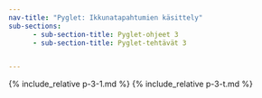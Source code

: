 ```yaml
---
nav-title: "Pyglet: Ikkunatapahtumien käsittely"
sub-sections:
      - sub-section-title: Pyglet-ohjeet 3
      - sub-section-title: Pyglet-tehtävät 3


---
```


{% include_relative p-3-1.md %}
{% include_relative p-3-t.md %}
